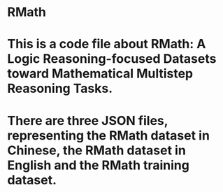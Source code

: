 # RMath
# This is a code file about RMath: A Logic Reasoning-focused Datasets toward Mathematical Multistep Reasoning Tasks.
# There are three JSON files, representing the RMath dataset in Chinese, the RMath dataset in English and the RMath training dataset.
